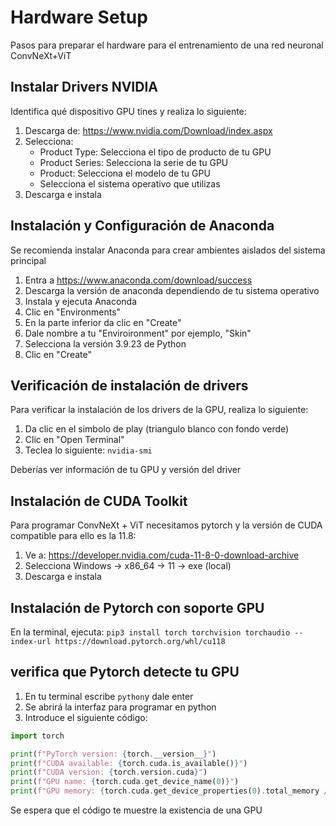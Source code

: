 # Hardware Setup

Pasos para preparar el hardware para el entrenamiento de una red neuronal ConvNeXt+ViT

## Instalar Drivers NVIDIA
Identifica qué dispositivo GPU tines y realiza lo siguiente:

1. Descarga de: https://www.nvidia.com/Download/index.aspx
2. Selecciona:
   - Product Type: Selecciona el tipo de producto de tu GPU
   - Product Series: Selecciona la serie de tu GPU
   - Product: Selecciona el modelo de tu GPU
   - Selecciona el sistema operativo que utilizas
3. Descarga e instala

## Instalación y Configuración de Anaconda
Se recomienda instalar Anaconda para crear ambientes aislados del sistema principal

1. Entra a https://www.anaconda.com/download/success
2. Descarga la versión de anaconda dependiendo de tu sistema operativo
3. Instala y ejecuta Anaconda
4. Clic en "Environments"
5. En la parte inferior da clic en "Create"
6. Dale nombre a tu "Enviroironment" por ejemplo, "Skin"
7. Selecciona la versión 3.9.23 de Python
8. Clic en "Create"

## Verificación de instalación de drivers
Para verificar la instalación de los drivers de la GPU, realiza lo siguiente:
1. Da clic en el simbolo de play (triangulo blanco con fondo verde)
2. Clic en "Open Terminal"
3. Teclea lo siguiente: ```nvidia-smi```

Deberías ver información de tu GPU y versión del driver

## Instalación de CUDA Toolkit
Para programar ConvNeXt + ViT necesitamos pytorch y la versión de CUDA compatible para ello es la 11.8:
1. Ve a: https://developer.nvidia.com/cuda-11-8-0-download-archive
2. Selecciona Windows → x86_64 → 11 → exe (local)
3. Descarga e instala

## Instalación de Pytorch con soporte GPU
En la terminal, ejecuta:
```pip3 install torch torchvision torchaudio --index-url https://download.pytorch.org/whl/cu118```

## verifica que Pytorch detecte tu GPU
1. En tu terminal escribe ```python```y dale enter
2. Se abrirá la interfaz para programar en python
3. Introduce el siguiente código:

```python
import torch

print(f"PyTorch version: {torch.__version__}")
print(f"CUDA available: {torch.cuda.is_available()}")
print(f"CUDA version: {torch.version.cuda}")
print(f"GPU name: {torch.cuda.get_device_name(0)}")
print(f"GPU memory: {torch.cuda.get_device_properties(0).total_memory / 1024**3:.1f} GB")
```
Se espera que el código te muestre la existencia de una GPU















